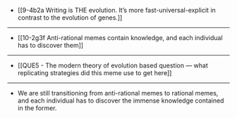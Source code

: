 - [[9-4b2a Writing is THE evolution. It’s more fast-universal-explicit in contrast to the evolution of genes.]]
---
- [[10-2g3f Anti-rational memes contain knowledge, and each individual has to discover them]]
---
- [[QUE5 - The modern theory of evolution based question — what replicating strategies did this meme use to get here]]
---
- We are still transitioning from anti-rational memes to rational memes, and each individual has to discover the immense knowledge contained in the former.
